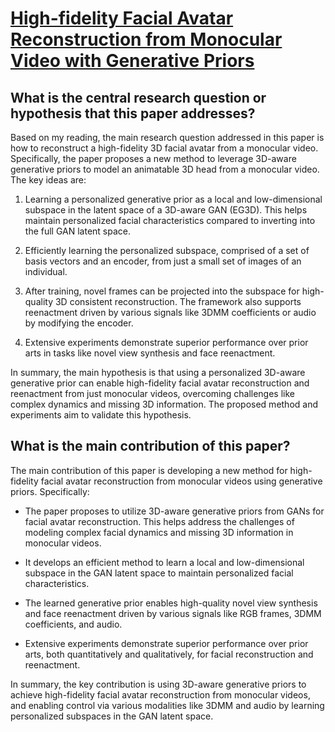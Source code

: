 # [High-fidelity Facial Avatar Reconstruction from Monocular Video with   Generative Priors](https://arxiv.org/abs/2211.15064)

## What is the central research question or hypothesis that this paper addresses?

 Based on my reading, the main research question addressed in this paper is how to reconstruct a high-fidelity 3D facial avatar from a monocular video. Specifically, the paper proposes a new method to leverage 3D-aware generative priors to model an animatable 3D head from a monocular video. The key ideas are:

1. Learning a personalized generative prior as a local and low-dimensional subspace in the latent space of a 3D-aware GAN (EG3D). This helps maintain personalized facial characteristics compared to inverting into the full GAN latent space. 

2. Efficiently learning the personalized subspace, comprised of a set of basis vectors and an encoder, from just a small set of images of an individual. 

3. After training, novel frames can be projected into the subspace for high-quality 3D consistent reconstruction. The framework also supports reenactment driven by various signals like 3DMM coefficients or audio by modifying the encoder.

4. Extensive experiments demonstrate superior performance over prior arts in tasks like novel view synthesis and face reenactment.

In summary, the main hypothesis is that using a personalized 3D-aware generative prior can enable high-fidelity facial avatar reconstruction and reenactment from just monocular videos, overcoming challenges like complex dynamics and missing 3D information. The proposed method and experiments aim to validate this hypothesis.


## What is the main contribution of this paper?

 The main contribution of this paper is developing a new method for high-fidelity facial avatar reconstruction from monocular videos using generative priors. Specifically:

- The paper proposes to utilize 3D-aware generative priors from GANs for facial avatar reconstruction. This helps address the challenges of modeling complex facial dynamics and missing 3D information in monocular videos. 

- It develops an efficient method to learn a local and low-dimensional subspace in the GAN latent space to maintain personalized facial characteristics. 

- The learned generative prior enables high-quality novel view synthesis and face reenactment driven by various signals like RGB frames, 3DMM coefficients, and audio.

- Extensive experiments demonstrate superior performance over prior arts, both quantitatively and qualitatively, for facial reconstruction and reenactment. 

In summary, the key contribution is using 3D-aware generative priors to achieve high-fidelity facial avatar reconstruction from monocular videos, and enabling control via various modalities like 3DMM and audio by learning personalized subspaces in the GAN latent space.
